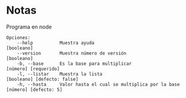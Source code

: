 # Notas

Programa en node

```
Opciones:
    --help          Muestra ayuda                                        [booleano]
    --version       Muestra número de versión                            [booleano]
    -b, --base      Es la base para multiplicar                          [número] [requerido]
    -l, --listar    Muestra la lista                                     [booleano] [defecto: false]
    -h, --hasta     Valor hasta el cual se multiplica por la base        [número] [defecto: 5]
```
                                                           